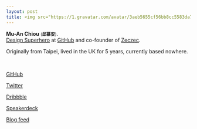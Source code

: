 ```yaml
---
layout: post
title: <img src="https://1.gravatar.com/avatar/3aeb5655cf56bb8cc5583da71c757dc4?d=https%3A%2F%2Fidenticons.github.com%2Ff1834dbb1aec7fa9355ef4da9d254b62.png&r=x&s=300" class="avatar big" />About 
---
```


**Mu-An Chiou** <small>(**邱慕安**)</small>. <br />
[Design Superhero](https://github.com/blog/1568-mu-an-chiou-is-a-githubber) at [GitHub](https://github.com) and co-founder of [Zeczec](http://zeczec.com). 

Originally from Taipei, lived in the UK for 5 years, currently based nowhere.

<br />

[GitHub](https://github.com/muan)

[Twitter](https://twitter.com/muanchiou)

[Dribbble](http://dribbble.com/muan)

[Speakerdeck](http://speakerdeck.com/muan)

[Blog feed](/feed.xml)


<br />
